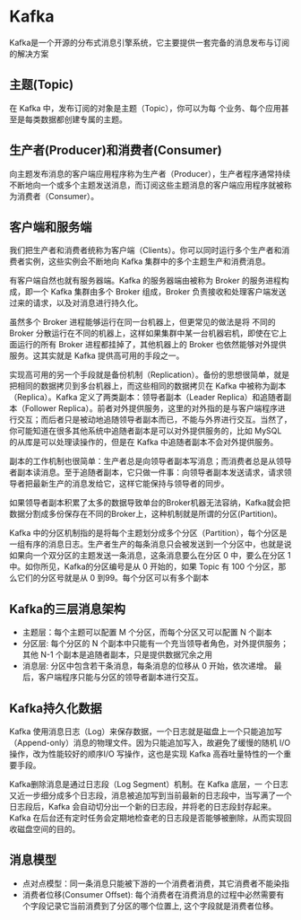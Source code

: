 # Kafka
Kafka是一个开源的分布式消息引擎系统，它主要提供一套完备的消息发布与订阅的解决方案

## 主题(Topic)
在 Kafka 中，发布订阅的对象是主题（Topic），你可以为每
个业务、每个应用甚至是每类数据都创建专属的主题。


## 生产者(Producer)和消费者(Consumer)
向主题发布消息的客户端应用程序称为生产者（Producer），生产者程序通常持续不断地向一个或多个主题发送消息，而订阅这些主题消息的客户端应用程序就被称为消费者（Consumer）。

## 客户端和服务端
我们把生产者和消费者统称为客户端（Clients）。你可以同时运行多个生产者和消费者实例，这些实例会不断地向 Kafka 集群中的多个主题生产和消费消息。    


有客户端自然也就有服务器端。Kafka 的服务器端由被称为 Broker 的服务进程构成，即一个 Kafka 集群由多个 Broker 组成，Broker 负责接收和处理客户端发送过来的请求，以及对消息进行持久化。    

虽然多个 Broker 进程能够运行在同一台机器上，但更常见的做法是将
不同的 Broker 分散运行在不同的机器上，这样如果集群中某一台机器宕机，即使在它上面运行的所有 Broker 进程都挂掉了，其他机器上的 Broker 也依然能够对外提供服务。这其实就是 Kafka 提供高可用的手段之一。    

实现高可用的另一个手段就是备份机制（Replication）。备份的思想很简单，就是把相同的数据拷贝到多台机器上，而这些相同的数据拷贝在 Kafka 中被称为副本（Replica）。Kafka 定义了两类副本：领导者副本（Leader
Replica）和追随者副本（Follower Replica）。前者对外提供服务，这里的对外指的是与客户端程序进行交互；而后者只是被动地追随领导者副本而已，不能与外界进行交互。当然了，你可能知道在很多其他系统中追随者副本是可以对外提供服务的，比如 MySQL 的从库是可以处理读操作的，但是在 Kafka 中追随者副本不会对外提供服务。

副本的工作机制也很简单：生产者总是向领导者副本写消息；而消费者总是从领导者副本读消息。至于追随者副本，它只做一件事：向领导者副本发送请求，请求领导者把最新生产的消息发给它，这样它能保持与领导者的同步。    

如果领导者副本积累了太多的数据导致单台的Broker机器无法容纳，Kafka就会把数据分割成多份保存在不同的Broker上，这种机制就是所谓的分区(Partition)。    

Kafka 中的分区机制指的是将每个主题划分成多个分区（Partition），每个分区是一组有序的消息日志。生产者生产的每条消息只会被发送到一个分区中，也就是说如果向一个双分区的主题发送一条消息，这条消息要么在分区 0 中，要么在分区 1 中。如你所见，Kafka的分区编号是从 0 开始的，如果 Topic 有 100 个分区，那么它们的分区号就是从 0 到99。每个分区可以有多个副本

## Kafka的三层消息架构
- 主题层：每个主题可以配置 M 个分区，而每个分区又可以配置 N 个副本
- 分区层: 每个分区的 N 个副本中只能有一个充当领导者角色，对外提供服务；其他 N-1 个副本是追随者副本，只是提供数据冗余之用
- 消息层: 分区中包含若干条消息，每条消息的位移从 0 开始，依次递增。
最后，客户端程序只能与分区的领导者副本进行交互。

## Kafka持久化数据
Kafka 使用消息日志（Log）来保存数据，一个日志就是磁盘上一个只能追加写（Append-only）消息的物理文件。因为只能追加写入，故避免了缓慢的随机 I/O 操作，改为性能较好的顺序I/O 写操作，这也是实现 Kafka 高吞吐量特性的一个重要手段。   

Kafka删除消息是通过日志段（Log Segment）机制。在 Kafka 底层，一
个日志又近一步细分成多个日志段，消息被追加写到当前最新的日志段中，当写满了一个日志段后，Kafka 会自动切分出一个新的日志段，并将老的日志段封存起来。Kafka 在后台还有定时任务会定期地检查老的日志段是否能够被删除，从而实现回收磁盘空间的目的。

## 消息模型
- 点对点模型：同一条消息只能被下游的一个消费者消费，其它消费者不能染指
- 消费者位移(Consumer Offset): 每个消费者在消费消息的过程中必然需要有个字段记录它当前消费到了分区的哪个位置上, 这个字段就是消费者位移。
